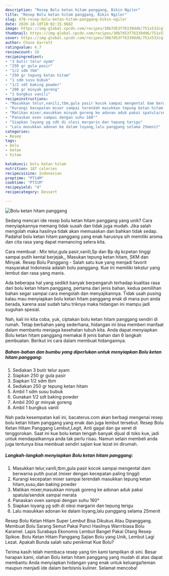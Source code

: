 ```yaml
---
description: "Resep Bolu ketan hitam panggang, Bikin Ngiler"
title: "Resep Bolu ketan hitam panggang, Bikin Ngiler"
slug: 478-resep-bolu-ketan-hitam-panggang-bikin-ngiler
date: 2020-10-10T18:02:15.968Z
image: https://img-global.cpcdn.com/recipes/30b7d53f76339dd6/751x532cq70/bolu-ketan-hitam-panggang-foto-resep-utama.jpg
thumbnail: https://img-global.cpcdn.com/recipes/30b7d53f76339dd6/751x532cq70/bolu-ketan-hitam-panggang-foto-resep-utama.jpg
cover: https://img-global.cpcdn.com/recipes/30b7d53f76339dd6/751x532cq70/bolu-ketan-hitam-panggang-foto-resep-utama.jpg
author: Chase Garrett
ratingvalue: 4.7
reviewcount: 10
recipeingredient:
- "3 butir telur ayam"
- "250 gr gula pasir"
- "1/2 sdm tbm"
- "250 gr tepung ketan hitam"
- "1 sdm susu bubuk"
- "1/2 sdt baking powder"
- "200 gr minyak goreng"
- "1 bungkus vanili"
recipeinstructions:
- "Masukkan telur,vanili,tbm,gula pasir kocok sampai mengental dam berwarna putih pucat (mixer dengan kecepatan paling tinggi)"
- "Kurangi kecepatan mixer sampai terendah masukkan tepung ketan hitam,susu,dan baking powder"
- "Matikan mixer,masukkan minyak goreng ke adonan aduk pakai spatula/sendok sampai merata"
- "Panaskan oven sampai dengan suhu 160°"
- "Siapkan loyang yg sdh di olesi margarin dan tepung terigu"
- "Lalu masukkan adonan ke dalam loyang,lalu panggang selama 25menit"
categories:
- Resep
tags:
- bolu
- ketan
- hitam

katakunci: bolu ketan hitam 
nutrition: 187 calories
recipecuisine: Indonesian
preptime: "PT14M"
cooktime: "PT31M"
recipeyield: "4"
recipecategory: Dessert

---
```



![Bolu ketan hitam panggang](https://img-global.cpcdn.com/recipes/30b7d53f76339dd6/751x532cq70/bolu-ketan-hitam-panggang-foto-resep-utama.jpg)

Sedang mencari ide resep bolu ketan hitam panggang yang unik? Cara menyiapkannya memang tidak susah dan tidak juga mudah. Jika salah mengolah maka hasilnya tidak akan memuaskan dan bahkan tidak sedap. Padahal bolu ketan hitam panggang yang enak harusnya sih memiliki aroma dan cita rasa yang dapat memancing selera kita.

Cara membuat : Mix telur,gula pasir,vanili,Sp dan Bp dg kcpetan tinggi sampai putih kental berjejak,, Masukan tepung ketan hitam, SKM dan Minyak. Resep Bolu Panggang - Salah satu kue yang menjadi favorit masyarakat Indonesia adalah bolu panggang. Kue ini memiliki tekstur yang lembut dan rasa yang manis.

Ada beberapa hal yang sedikit banyak berpengaruh terhadap kualitas rasa dari bolu ketan hitam panggang, pertama dari jenis bahan, kedua pemilihan bahan segar sampai cara mengolah dan menyajikannya. Tidak usah pusing kalau mau menyiapkan bolu ketan hitam panggang enak di mana pun anda berada, karena asal sudah tahu triknya maka hidangan ini mampu jadi suguhan spesial.


Nah, kali ini kita coba, yuk, ciptakan bolu ketan hitam panggang sendiri di rumah. Tetap berbahan yang sederhana, hidangan ini bisa memberi manfaat dalam membantu menjaga kesehatan tubuh kita. Anda dapat menyiapkan Bolu ketan hitam panggang memakai 8 jenis bahan dan 6 langkah pembuatan. Berikut ini cara dalam membuat hidangannya.

<!--inarticleads1-->

##### Bahan-bahan dan bumbu yang diperlukan untuk menyiapkan Bolu ketan hitam panggang:

1. Sediakan 3 butir telur ayam
1. Siapkan 250 gr gula pasir
1. Siapkan 1/2 sdm tbm
1. Sediakan 250 gr tepung ketan hitam
1. Ambil 1 sdm susu bubuk
1. Gunakan 1/2 sdt baking powder
1. Ambil 200 gr minyak goreng
1. Ambil 1 bungkus vanili


Nah pada kesempatan kali ini, bacaterus.com akan berbagi mengenai resep bolu ketan hitam panggang yang enak dan juga lembut tersebut. Resep Bolu Ketan Hitam Panggang Lembut,Legit, Anti gagal dan ga seret di tenggorokan. Saat ini kue bolu ketan tengah banyak dijual di toko kue, jadi untuk mendapatkannya anda tak perlu risau. Namun selain membeli anda juga tentunya bisa membuat sendiri sajian kue lezat ini dirumah. 

<!--inarticleads2-->

##### Langkah-langkah menyiapkan Bolu ketan hitam panggang:

1. Masukkan telur,vanili,tbm,gula pasir kocok sampai mengental dam berwarna putih pucat (mixer dengan kecepatan paling tinggi)
1. Kurangi kecepatan mixer sampai terendah masukkan tepung ketan hitam,susu,dan baking powder
1. Matikan mixer,masukkan minyak goreng ke adonan aduk pakai spatula/sendok sampai merata
1. Panaskan oven sampai dengan suhu 160°
1. Siapkan loyang yg sdh di olesi margarin dan tepung terigu
1. Lalu masukkan adonan ke dalam loyang,lalu panggang selama 25menit


Resep Bolu Ketan Hitam Super Lembut Bisa Dikukus Atau Dipanggang. Membuat Bolu Sarang Semut Pakai Panci Hasilnya Warrrbiasa Bolu Karamel. Lapis Surabaya Ekonomis Lembut Banget Pakai Otang Resep Spikoe. Bolu Ketan Hitam Panggang Sajian Bolu yang Unik, Lembut Lagi Lezat. Apakah Bunda salah satu penikmat Kue Bolu? 

Terima kasih telah membaca resep yang tim kami tampilkan di sini. Besar harapan kami, olahan Bolu ketan hitam panggang yang mudah di atas dapat membantu Anda menyiapkan hidangan yang enak untuk keluarga/teman maupun menjadi ide dalam berbisnis kuliner. Selamat mencoba!
